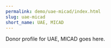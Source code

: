 ```yaml
---
permalink: demo/uae-micad/index.html
slug: uae-micad
short_name: UAE, MICAD
---
```


Donor profile for UAE, MICAD goes here.
